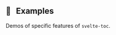 <script lang="ts">
  import Readme from '$root/readme.md'
  import { DemoNav } from '../site'
</script>

<Readme>
  <svelte:fragment slot="demo-nav">
    <h2>📝 &thinsp; Examples</h2>
    <p>Demos of specific features of <code>svelte-toc</code>.</p>
    <DemoNav />
  </svelte:fragment>
</Readme>

<style>
  :global(h1) {
    display: flex;
    place-items: center;
    place-content: center;
    font-size: clamp(2rem, 2rem + 2vw, 3rem);
  }
  :global(h1 > br) {
    display: none;
  }
  @media (max-width: 500px) {
    :global(h1) {
      flex-direction: column;
      gap: 1ex;
      margin-bottom: 3rem;
    }
  }
  :global(.hide-in-docs) {
    display: none;
  }
</style>

